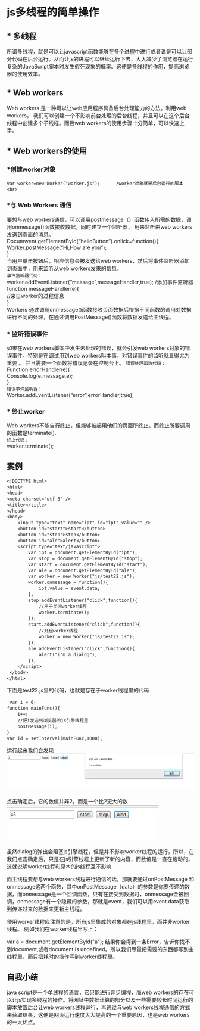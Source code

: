 # js多线程的简单操作
## * 多线程
所谓多线程，就是可以让javascript函数能够在多个进程中进行或者说是可以让部分代码在后台运行。从而让js的进程可以继续运行下去，大大减少了浏览器在运行复杂的JavaScript脚本时发生假死现象的概率。这便是多线程的作用，提高浏览器的使用效率。
## * Web workers
 Web workers 是一种可以让web应用程序具备后台处理能力的方法。利用web workers，
我们可以创建一个不影响前台处理的后台线程，并且可以在这个后台线程中创建多个子线程。而且web workers的使用步骤十分简单，可以快速上手。
## * Web workers的使用
###    *创建worker对象
    var worker=new Worker("worker.js");      /worker对象就是后台运行的脚本 <br>
###   *与 Web Workers 通信
要想与web workers通信，可以调用postmessage（）函数传入所需的数据，调用onmessage()函数接收数据，同时建立一个监听器，
用来监听由web workers发送到页面的消息。 <br>
    Documwent.getElementById(“helloButton”).onlick=function(){ <br>
    Worker.postMessage(“Hi,How are you”); <br>
    } <br>
当用户单击按钮后，相应信息会被发送给web workers，然后将事件监听器添加到页面中，用来监听从web workers发来的信息。 <br>
`事件监听器代码：` <br>
    worker.addEventListener(“message”,messageHandler,true);   /添加事件监听器<br>
    function messageHandler(e){ <br>
    //来自worker的过程信息 <br>
    } <br>
Workers 通过调用onmessage()函数接收页面数据后根据不同函数的调用对数据进行不同的处理，在通过调用PostMessage()函数将数据发送给主线程。
###   * 监听错误事件
如果在web workers脚本中发生未处理的错误，就会引发web workers对象的错误事件。特别是在调试用到web workers叫本事，对错误事件的监听就显得尤为重要 。
并且需要一个函数将错误记录在控制台上。
`错误处理函数代码：` <br>
    Function errorHandler(e){ <br>
    Console.log(e.message,e); <br>
    } <br>
`错误事件监听器：` <br>
    Worker.addEventListener(“error”,errorHandler,true); <br>
###   * 终止worker
Web workers不能自行终止，但能够被起用他们的页面所终止。而终止所要调用的函数是terminate(). <br>
`终止代码：` <br>
    worker.terminate(); <br>
## 案例
    <!DOCTYPE html>
    <html>
    <head>
    <meta charset="utf-8" />
    <title></title>
    </head>
    <body>
        <input type="text" name="ipt" id="ipt" value="" />
        <button id="start">start</button>
        <button id="stop">stop</button>
        <button id="ale">alert</button>
        <script type="text/javascript">
            var ipt = document.getElementById("ipt");
            var stop = document.getElementById("stop");
            var start = document.getElementById("start");
            var ale = document.getElementById("ale");
            var worker = new Worker("js/test22.js");
            worker.onmessage = function(){
                ipt.value = event.data;
            };
            stop.addEventListener("click",function(){
                //用于关闭worker线程
                worker.terminate();
            });
            start.addEventListener("click",function(){
                //开起worker线程
                worker = new Worker("js/test22.js");
            });
            ale.addEventListener("click",function(){
                alert("i'm a dialog");
            });
        </script>
     </body>
    </html>
下面是test22.js里的代码，也就是存在于worker线程里的代码

     var i = 0;
    function mainFunc(){
        i++;
        //把i发送到浏览器的js引擎线程里
        postMessage(i);
    }
    var id = setInterval(mainFunc,1000);
运行起来我们会发现 <br>
 ![](https://raw.githubusercontent.com/suwhite/js-/8f747c7468a2d55a172ea2870ea221f500e70257/1.png) <br>
 <br>
点击确定后，它的数值并非2，而是一个比2更大的数 <br>
![](https://raw.githubusercontent.com/suwhite/js-/8f747c7468a2d55a172ea2870ea221f500e70257/2.png) <br>
<br>
虽然dialog的弹出会阻塞js引擎线程，但是并不影响worker线程的运行，所以，在我们点击确定后，只是在js引擎线程上更新了新的内容，而数值是一直在跑动的，这就说明worker线程和原本的js线程互不影响.

而主线程要想与web workers线程进行通信的话，那就要通过onPostMessage 和 onmessage这两个函数，其中onPostMessage（data）的参数是你要传递的数据，而onmessage是一个回调函数，只有在接受到数据时，onmessage会被回调，onmessage有一个隐藏的参数，那就是event，我们可以用event.data获取到传递过来的数据来更新主线程。

使用worker线程应注意的是，所有js里集成的对象都在js线程里，而并非worker线程。
例如我们在worker线程里写上：

var a = document.getElementById("a");
结果你会得到一条Error，告诉你找不到document,或者document is undefined。所以我们尽量把需要的东西都写到主线程里，而只把耗时的操作写到worker线程里。
## 自我小结
java script是一个单线程的语言，它只能进行异步编程，而web workers的存在可以让js实现多线程的操作。将网址中数据计算的部分以及一些需要较长时间运行的脚本放置后台让web workers线程运行，再通过与web workers线程通信的方式来获取结果，这便是网页运行速度大大提高的一个重要原因，也是web workers的一大优点。
